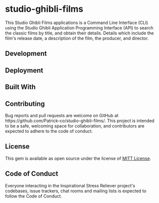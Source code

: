 # studio-ghibli-films
This Studio Ghibli Films applications is a Command Line Interface (CLI) using the Studio Ghibli Application Programming Interface (API) to search the classic films by title, and  obtain their details. Details which include the film's release date, a description of the film, the producer, and director.

<h2>Development</h2>


<h2>Deployment</h2>


<h2>Built With</h2>


<h2>Contributing</h2>
Bug reports and pull requests are welcome on GitHub at https://github.com/Patrick-co/studio-ghibli-films/. This project is intended to be a safe, welcoming space for collaboration, and contributors are expected to adhere to the code of conduct.

<h2>License</h2>
This gem is available as open source under the license of <a href="https://opensource.org/licenses/MIT">MITT License</a>.

<h2>Code of Conduct</h2>
Everyone interacting in the Inspirational Stress Reliever project's codebases, issue trackers, chat rooms and mailing lists is expected to follow the Code of Conduct.
